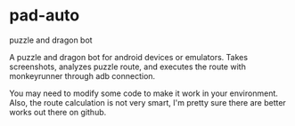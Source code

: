 # pad-auto
puzzle and dragon bot

A puzzle and dragon bot for android devices or emulators. 
Takes screenshots, analyzes puzzle route, and executes the route with monkeyrunner through adb connection.

You may need to modify some code to make it work in your environment.
Also, the route calculation is not very smart, I'm pretty sure there are better works out there on github.
